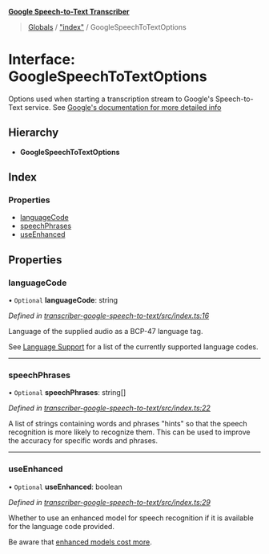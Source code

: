 **[Google Speech-to-Text Transcriber](../README.md)**

> [Globals](../README.md) / ["index"](../modules/_index_.md) / GoogleSpeechToTextOptions

# Interface: GoogleSpeechToTextOptions

Options used when starting a transcription stream to Google's Speech-to-Text service. See [Google's documentation
for more detailed info](https://cloud.google.com/speech-to-text/docs/reference/rest/v1/RecognitionConfig)

## Hierarchy

* **GoogleSpeechToTextOptions**

## Index

### Properties

* [languageCode](_index_.googlespeechtotextoptions.md#languagecode)
* [speechPhrases](_index_.googlespeechtotextoptions.md#speechphrases)
* [useEnhanced](_index_.googlespeechtotextoptions.md#useenhanced)

## Properties

### languageCode

• `Optional` **languageCode**: string

*Defined in [transcriber-google-speech-to-text/src/index.ts:16](https://github.com/SketchingDev/ivr-tester/blob/c05dd5d/packages/transcriber-google-speech-to-text/src/index.ts#L16)*

Language of the supplied audio as a BCP-47 language tag.

See [Language Support](https://cloud.google.com/speech-to-text/docs/languages) for a list of the
currently supported language codes.

___

### speechPhrases

• `Optional` **speechPhrases**: string[]

*Defined in [transcriber-google-speech-to-text/src/index.ts:22](https://github.com/SketchingDev/ivr-tester/blob/c05dd5d/packages/transcriber-google-speech-to-text/src/index.ts#L22)*

A list of strings containing words and phrases "hints" so that the speech recognition is more likely to recognize
them. This can be used to improve the accuracy for specific words and phrases.

___

### useEnhanced

• `Optional` **useEnhanced**: boolean

*Defined in [transcriber-google-speech-to-text/src/index.ts:29](https://github.com/SketchingDev/ivr-tester/blob/c05dd5d/packages/transcriber-google-speech-to-text/src/index.ts#L29)*

Whether to use an enhanced model for speech recognition if it is available for the language code provided.

Be aware that [enhanced models cost more](https://cloud.google.com/speech-to-text/docs/enhanced-models).
